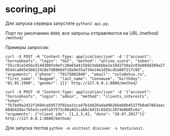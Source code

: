 # scoring_api

Для запуска сервера запустите ```python3 api.py```.

Порт по умолчанию ```8080```, все запросы отправляются на URL /method/   ```/method/```

Примеры запросов:

```curl -X POST -H "Content-Type: application/json" -d '{"account": "horns&hoofs", "login": "h&f", "method": "online_score", "token": "55cc9ce545bcd144300fe9efc28e65d415b923ebb6be1e19d2750a2c03e80dd209a27954dca045e5bb12418e7d89b6d718a9e35af34e14e1d5bcd5a08f21fc95", "arguments": {"phone": "79175002040", "email": "solo@otus.ru", "first_name": "Андрей", "last_name": "Соловьев", "birthday": "01.01.1990", "gender": 1}}' http://127.0.0.1:8080/method/```

```curl -X POST -H "Content-Type: application/json" -d '{"account": "horns&hoofs", "login": "admin", "method": "clients_interests", "token": "fb7bd9a2432f1694ceb9573f02ea31ca47b1dd26ada49b266eb8b4537f68a87863aac604b43dac7b5e3cce97a57573c00a4d1cabbcbd15cb5d3c3974e8b85c6a", "arguments": {"client_ids": [1,2,3,4], "date": "20.07.2017"}}' http://127.0.0.1:8080/method/```

Для запуска тестов ```python -m unittest discover -s tests/unit```.